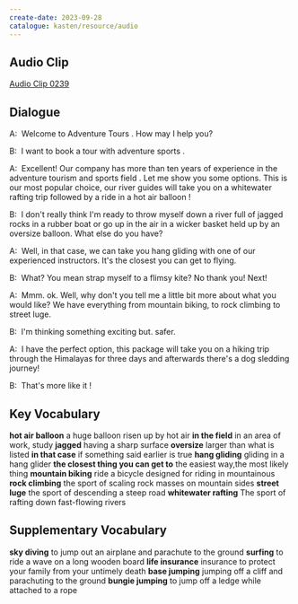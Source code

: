 ```yaml
---
create-date: 2023-09-28
catalogue: kasten/resource/audio
---
```


## Audio Clip
[Audio Clip 0239](https://archive.org/download/englishpod_all/englishpod_0239dg.mp3)

## Dialogue
A:  Welcome to Adventure Tours . How may I help you? 

B:  I want to book a tour with adventure sports . 

A:  Excellent! Our company has more than ten years of experience in the adventure tourism and sports field . Let me show you some options. This is our most popular choice, our river guides will take you on a whitewater rafting trip followed by a ride in a hot air balloon ! 

B:  I don't really think I'm ready to throw myself down a river full of jagged rocks in a rubber boat or go up in the air in a wicker basket held up by an oversize balloon. What else do you have? 

A:  Well, in that case, we can take you hang gliding with one of our experienced instructors. It's the closest you can get to flying. 

B:  What? You mean strap myself to a flimsy kite? No thank you! Next! 

A:  Mmm. ok. Well, why don't you tell me a little bit more about what you would like? We have everything from mountain biking, to rock climbing to street luge. 

B:  I'm thinking something exciting but. safer. 

A:  I have the perfect option, this package will take you on a hiking trip through the Himalayas for three days and afterwards there's a dog sledding journey! 

B:  That's more like it ! 

## Key Vocabulary
**hot air balloon**                       a huge balloon risen up by hot air
**in the field**                          in an area of work, study
**jagged**                                having a sharp surface
**oversize**                              larger than what is listed
**in that case**                          if something said earlier is true
**hang gliding**                          gliding in a hang glider
**the closest thing you can get to**      the easiest way,the most likely thing
**mountain biking**                       ride a bicycle designed for riding in mountainous
**rock climbing**                         the sport of scaling rock masses on mountain sides
**street luge**                           the sport of descending a steep road
**whitewater rafting**                    The sport of rafting down fast-flowing rivers

## Supplementary Vocabulary
**sky diving**          to jump out an airplane and parachute to the ground
**surfing**             to ride a wave on a long wooden board
**life insurance**      insurance to protect your family from your untimely death
**base jumping**        jumping off a cliff and parachuting to the ground
**bungie jumping**      to jump off a ledge while attached to a rope
